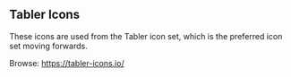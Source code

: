 ## Tabler Icons
These icons are used from the Tabler icon set, which is the preferred icon set moving forwards.

Browse: https://tabler-icons.io/
